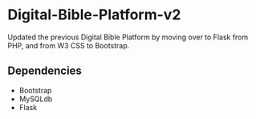 # Digital-Bible-Platform-v2
Updated the previous Digital Bible Platform by moving over to Flask from PHP, and from W3 CSS to Bootstrap.

## Dependencies ##
<ul>
	<li> Bootstrap </li>
	<li> MySQLdb  </li>
	<li> Flask    </li>
</ul>